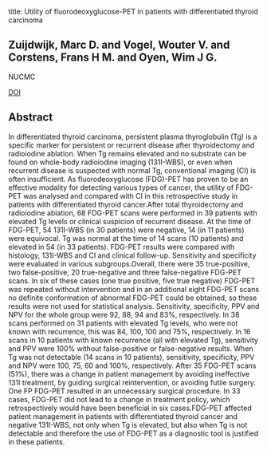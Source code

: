 title: Utility of fluorodeoxyglucose-PET in patients with differentiated thyroid carcinoma

## Zuijdwijk, Marc D. and Vogel, Wouter V. and Corstens, Frans H M. and Oyen, Wim J G.
NUCMC

<a href="https://doi.org/10.1097/MNM.0b013e3282f813e1">DOI</a>

## Abstract
In differentiated thyroid carcinoma, persistent plasma thyroglobulin (Tg) is a specific marker for persistent or recurrent disease after thyroidectomy and radioiodine ablation. When Tg remains elevated and no substrate can be found on whole-body radioiodine imaging (131I-WBS), or even when recurrent disease is suspected with normal Tg, conventional imaging (CI) is often insufficient. As fluorodeoxyglucose (FDG)-PET has proven to be an effective modality for detecting various types of cancer, the utility of FDG-PET was analysed and compared with CI in this retrospective study in patients with differentiated thyroid cancer.After total thyroidectomy and radioiodine ablation, 68 FDG-PET scans were performed in 39 patients with elevated Tg levels or clinical suspicion of recurrent disease. At the time of FDG-PET, 54 131I-WBS (in 30 patients) were negative, 14 (in 11 patients) were equivocal. Tg was normal at the time of 14 scans (10 patients) and elevated in 54 (in 33 patients). FDG-PET results were compared with histology, 131I-WBS and CI and clinical follow-up. Sensitivity and specificity were evaluated in various subgroups.Overall, there were 35 true-positive, two false-positive, 20 true-negative and three false-negative FDG-PET scans. In six of these cases (one true positive, five true negative) FDG-PET was repeated without intervention and in an additional eight FDG-PET scans no definite conformation of abnormal FDG-PET could be obtained, so these results were not used for statistical analysis. Sensitivity, specificity, PPV and NPV for the whole group were 92, 88, 94 and 83%, respectively. In 38 scans performed on 31 patients with elevated Tg levels, who were not known with recurrence, this was 84, 100, 100 and 75%, respectively. In 16 scans in 10 patients with known recurrence (all with elevated Tg), sensitivity and PPV were 100% without false-positive or false-negative results. When Tg was not detectable (14 scans in 10 patients), sensitivity, specificity, PPV and NPV were 100, 75, 60 and 100%, respectively. After 35 FDG-PET scans (51%), there was a change in patient management by avoiding ineffective 131I treatment, by guiding surgical reintervention, or avoiding futile surgery. One FP FDG-PET resulted in an unnecessary surgical procedure. In 33 cases, FDG-PET did not lead to a change in treatment policy, which retrospectively would have been beneficial in six cases.FDG-PET affected patient management in patients with differentiated thyroid cancer and negative 131I-WBS, not only when Tg is elevated, but also when Tg is not detectable and therefore the use of FDG-PET as a diagnostic tool is justified in these patients.

